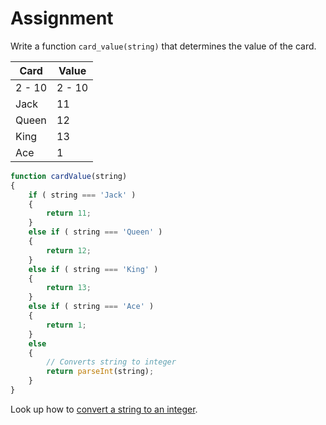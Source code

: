 # Assignment

Write a function `card_value(string)` that determines the value of the card.

| Card | Value |
| ---- | ----- |
| 2 - 10 | 2 - 10 |
| Jack | 11    |
| Queen| 12    |
| King | 13    |
| Ace  | 1     |

```javascript
function cardValue(string)
{
    if ( string === 'Jack' )
    {
        return 11;
    }
    else if ( string === 'Queen' )
    {
        return 12;
    }
    else if ( string === 'King' )
    {
        return 13;
    }
    else if ( string === 'Ace' )
    {
        return 1;
    }
    else
    {
        // Converts string to integer
        return parseInt(string);
    }
}
```

Look up how to [convert a string to an integer](https://lmgtfy.app/?q=python+string+to+int).
